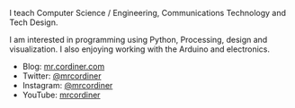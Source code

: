 I teach Computer Science / Engineering, Communications Technology and Tech Design.

I am interested in programming using Python, Processing, design and visualization. I also enjoying working with the Arduino and electronics. 

- Blog: [mr.cordiner.com](https://mr.cordiner.com "mr.cordiner.com")
- Twitter: [@mrcordiner](https://twitter.com/mrcordiner "@mrcordiner")
- Instagram:  [@mrcordiner](https://www.instagram.com/mrcordiner "@mrcordiner")
- YouTube: [mrcordiner](https://youtube.com/mrcordiner "Mr. Cordiner's YouTube Channel")

<!---
mrcordiner/mrcordiner is a ✨ special ✨ repository because its `README.md` (this file) appears on your GitHub profile.
You can click the Preview link to take a look at your changes.
--->
